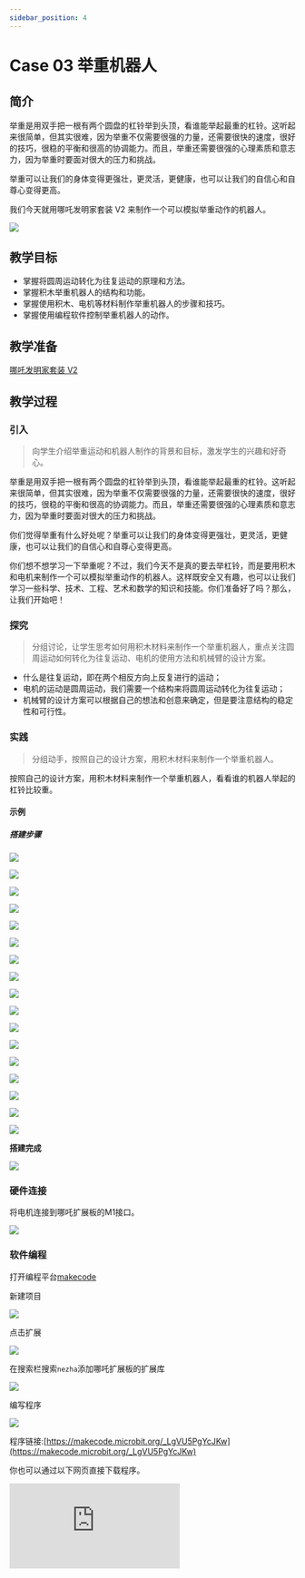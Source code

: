 ```yaml
---
sidebar_position: 4
---
```


# Case 03 举重机器人

## 简介

举重是用双手把一根有两个圆盘的杠铃举到头顶，看谁能举起最重的杠铃。这听起来很简单，但其实很难，因为举重不仅需要很强的力量，还需要很快的速度，很好的技巧，很稳的平衡和很高的协调能力。而且，举重还需要很强的心理素质和意志力，因为举重时要面对很大的压力和挑战。

举重可以让我们的身体变得更强壮，更灵活，更健康，也可以让我们的自信心和自尊心变得更高。

我们今天就用哪吒发明家套装 V2 来制作一个可以模拟举重动作的机器人。

![](./images/nezha-inventors-kit-v2-case-03-01.png)

## 教学目标

- 掌握将圆周运动转化为往复运动的原理和方法。
- 掌握积木举重机器人的结构和功能。
- 掌握使用积木、电机等材料制作举重机器人的步骤和技巧。
- 掌握使用编程软件控制举重机器人的动作。

## 教学准备

[哪吒发明家套装 V2](https://www.elecfreaks.com/nezha-inventor-s-kit-v2-for-micro-bit.html)


## 教学过程

### 引入

>向学生介绍举重运动和机器人制作的背景和目标，激发学生的兴趣和好奇心。

举重是用双手把一根有两个圆盘的杠铃举到头顶，看谁能举起最重的杠铃。这听起来很简单，但其实很难，因为举重不仅需要很强的力量，还需要很快的速度，很好的技巧，很稳的平衡和很高的协调能力。而且，举重还需要很强的心理素质和意志力，因为举重时要面对很大的压力和挑战。

你们觉得举重有什么好处呢？举重可以让我们的身体变得更强壮，更灵活，更健康，也可以让我们的自信心和自尊心变得更高。

你们想不想学习一下举重呢？不过，我们今天不是真的要去举杠铃，而是要用积木和电机来制作一个可以模拟举重动作的机器人。这样既安全又有趣，也可以让我们学习一些科学、技术、工程、艺术和数学的知识和技能。你们准备好了吗？那么，让我们开始吧！

### 探究

>分组讨论，让学生思考如何用积木材料来制作一个举重机器人，重点关注圆周运动如何转化为往复运动、电机的使用方法和机械臂的设计方案。

- 什么是往复运动，即在两个相反方向上反复进行的运动；
- 电机的运动是圆周运动，我们需要一个结构来将圆周运动转化为往复运动；
- 机械臂的设计方案可以根据自己的想法和创意来确定，但是要注意结构的稳定性和可行性。

### 实践

>分组动手，按照自己的设计方案，用积木材料来制作一个举重机器人。

按照自己的设计方案，用积木材料来制作一个举重机器人，看看谁的机器人举起的杠铃比较重。



#### 示例

##### 搭建步骤


![](./images/nezha-inventors-kit-v2-step-03-01.png)

![](./images/nezha-inventors-kit-v2-step-03-02.png)

![](./images/nezha-inventors-kit-v2-step-03-03.png)

![](./images/nezha-inventors-kit-v2-step-03-04.png)

![](./images/nezha-inventors-kit-v2-step-03-05.png)

![](./images/nezha-inventors-kit-v2-step-03-06.png)

![](./images/nezha-inventors-kit-v2-step-03-07.png)

![](./images/nezha-inventors-kit-v2-step-03-08.png)

![](./images/nezha-inventors-kit-v2-step-03-09.png)

![](./images/nezha-inventors-kit-v2-step-03-10.png)

![](./images/nezha-inventors-kit-v2-step-03-11.png)

![](./images/nezha-inventors-kit-v2-step-03-12.png)

![](./images/nezha-inventors-kit-v2-step-03-13.png)

![](./images/nezha-inventors-kit-v2-step-03-14.png)

![](./images/nezha-inventors-kit-v2-step-03-15.png)

![](./images/nezha-inventors-kit-v2-step-03-16.png)

![](./images/nezha-inventors-kit-v2-step-03-17.png)

**搭建完成**

![](./images/nezha-inventors-kit-v2-case-03-01.png)


### 硬件连接

将电机连接到哪吒扩展板的M1接口。

![](./images/nezha-inventors-kit-v2-case-07-02.png)

### 软件编程

打开编程平台[makecode](https://makecode.microbit.org/#)

新建项目

![](./images/nezha-inventors-kit-v2-case-19-03.png)

点击扩展

![](./images/nezha-inventors-kit-v2-case-19-04.png)



在搜索栏搜索`nezha`添加哪吒扩展板的扩展库

![](./images/nezha-inventors-kit-v2-case-19-06.png)

编写程序

![](./images/nezha-inventors-kit-v2-case-03-07.png)


程序链接:[https://makecode.microbit.org/_LgVU5PgYcJKw](https://makecode.microbit.org/_LgVU5PgYcJKw)

你也可以通过以下网页直接下载程序。

<div
    style={{
        position: 'relative',
        paddingBottom: '60%',
        overflow: 'hidden',
    }}
>
    <iframe
        src="https://makecode.microbit.org/_LgVU5PgYcJKw"
        frameborder="0"
        sandbox="allow-popups allow-forms allow-scripts allow-same-origin"
        style={{
            position: 'absolute',
            width: '100%',
            height: '100%',
        }}
    />
</div>


### 展示

>分组展示，让每组的机器人进行举重，并对比举起物体的重量，比较各组的成果和效果。

#### 示例案例效果

按下micro:bit上的A键，机器人开始举重，按下micro:bit上的B键，机器人停止举重。

![](./images/nezha-inventors-kit-v2-case-03.gif)

### 反思

>分组分享，让每组的学生分享自己的制作过程和心得，总结自己遇到的问题和解决办法，评价自己的优点和不足。

